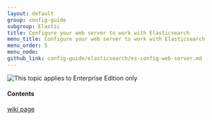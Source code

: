 ```yaml
---
layout: default
group: config-guide
subgroup: Elastic
title: Configure your web server to work with Elasticsearch
menu_title: Configure your web server to work with Elasticsearch
menu_order: 5
menu_node: 
github_link: config-guide/elasticsearch/es-config-web-server.md
---
```


<img src="{{ site.baseurl }}common/images/ee-only_large.png" alt="This topic applies to Enterprise Edition only">


#### Contents

[wiki page](https://magento2.atlassian.net/wiki/display/PRD/Nginx+example+configuration+for+Elasticsearch)